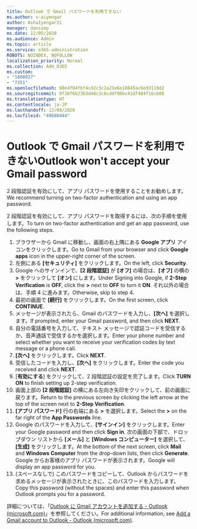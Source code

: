 ```yaml
---
title: Outlook で Gmail パスワードを利用できない
ms.author: v-aiyengar
author: AshaIyengar21
manager: dansimp
ms.date: 12/05/2020
ms.audience: Admin
ms.topic: article
ms.service: o365-administration
ROBOTS: NOINDEX, NOFOLLOW
localization_priority: Normal
ms.collection: Adm_O365
ms.custom:
- "1800027"
- "7351"
ms.openlocfilehash: 60e4f04fbf4cd2c3c2a21e6e18845ac6e93119d2
ms.sourcegitcommit: 0f26f6b23b3d48c3c6cddf98bc41df484f16cb00
ms.translationtype: HT
ms.contentlocale: ja-JP
ms.lasthandoff: 12/08/2020
ms.locfileid: "49680444"
---
```

# <a name="outlook-wont-accept-your-gmail-password"></a><span data-ttu-id="fe28c-102">Outlook で Gmail パスワードを利用できない</span><span class="sxs-lookup"><span data-stu-id="fe28c-102">Outlook won't accept your Gmail password</span></span>

<span data-ttu-id="fe28c-103">2 段階認証を有効にして、アプリ パスワードを使用することをお勧めします。</span><span class="sxs-lookup"><span data-stu-id="fe28c-103">We recommend turning on two-factor authentication and using an app password.</span></span>

<span data-ttu-id="fe28c-104">2 段階認証を有効にして、アプリ パスワードを取得するには、次の手順を使用します。</span><span class="sxs-lookup"><span data-stu-id="fe28c-104">To turn on two-factor authentication and get an app password, use the following steps.</span></span>

1. <span data-ttu-id="fe28c-105">ブラウザーから Gmail に移動し、画面の右上隅にある **Google アプリ** アイコンをクリックします。</span><span class="sxs-lookup"><span data-stu-id="fe28c-105">Go to Gmail from your browser and click **Google apps** icon in the upper-right corner of the screen.</span></span>
1. <span data-ttu-id="fe28c-106">左側にある **[セキュリティ]** をクリックします。</span><span class="sxs-lookup"><span data-stu-id="fe28c-106">On the left, click **Security**.</span></span>
1. <span data-ttu-id="fe28c-107">Google へのサインインで、**[2 段階認証]** が **[オフ]** の場合は、**[オフ]** の横の **>** をクリックして **[オン]** にします。</span><span class="sxs-lookup"><span data-stu-id="fe28c-107">Under Signing into Google, if **2-Step Verification** is **OFF**, click the **>** next to **OFF** to turn it **ON**.</span></span> <span data-ttu-id="fe28c-108">それ以外の場合は、手順 4 に進みます。</span><span class="sxs-lookup"><span data-stu-id="fe28c-108">Otherwise, skip to step 4.</span></span>
1. <span data-ttu-id="fe28c-109">最初の画面で **[続行]** をクリックします。</span><span class="sxs-lookup"><span data-stu-id="fe28c-109">On the first screen, click **CONTINUE**.</span></span>
1. <span data-ttu-id="fe28c-110">メッセージが表示されたら、Gmail のパスワードを入力し、**[次へ]** を選択します。</span><span class="sxs-lookup"><span data-stu-id="fe28c-110">If prompted, enter your Gmail password, and then click **NEXT**.</span></span>
1. <span data-ttu-id="fe28c-111">自分の電話番号を入力して、テキスト メッセージで認証コードを受信するか、音声通話で受信するかを選択します。</span><span class="sxs-lookup"><span data-stu-id="fe28c-111">Enter your phone number and select whether you want to receive your verification codes by text message or a phone call.</span></span>
1. <span data-ttu-id="fe28c-112">**[次へ]** をクリックします。</span><span class="sxs-lookup"><span data-stu-id="fe28c-112">Click **NEXT**.</span></span>
1. <span data-ttu-id="fe28c-113">受信したコードを入力し、**[次へ]** をクリックします。</span><span class="sxs-lookup"><span data-stu-id="fe28c-113">Enter the code you received and click **NEXT**.</span></span>
1. <span data-ttu-id="fe28c-114">[**有効にする**] をクリックして、2 段階認証の設定を完了します。</span><span class="sxs-lookup"><span data-stu-id="fe28c-114">Click **TURN ON** to finish setting up 2-step verification.</span></span>
1. <span data-ttu-id="fe28c-115">画面上部の **[2 段階認証]** の横にある左向き矢印をクリックして、前の画面に戻ります。</span><span class="sxs-lookup"><span data-stu-id="fe28c-115">Return to the previous screen by clicking the left arrow at the top of the screen next to **2-Step Verification**.</span></span>
1. <span data-ttu-id="fe28c-116">**[アプリ パスワード]** 行の右端にある **>** を選択します。</span><span class="sxs-lookup"><span data-stu-id="fe28c-116">Select the **>** on the far right of the **App Passwords** line.</span></span>
1. <span data-ttu-id="fe28c-117">Google のパスワードを入力して、**[サインイン]** をクリックします。</span><span class="sxs-lookup"><span data-stu-id="fe28c-117">Enter your Google password and then click **Sign in**.</span></span> <span data-ttu-id="fe28c-118">次の画面の下部で、ドロップダウン リストから **[メール]** と **[Windows コンピューター]** を選択して、**[生成]** をクリックします。</span><span class="sxs-lookup"><span data-stu-id="fe28c-118">At the bottom of the next screen, click **Mail** and **Windows Computer** from the drop-down lists, then click **Generate**.</span></span>
<span data-ttu-id="fe28c-119">Google からお客様のアプリ パスワードが表示されます。</span><span class="sxs-lookup"><span data-stu-id="fe28c-119">Google will display an app password for you.</span></span> 
13. <span data-ttu-id="fe28c-120">(スペースなしで) このパスワードをコピーして、Outlook からパスワードを求めるメッセージが表示されたときに、このパスワードを入力します。</span><span class="sxs-lookup"><span data-stu-id="fe28c-120">Copy this password (without the spaces) and enter this password when Outlook prompts you for a password.</span></span>

<span data-ttu-id="fe28c-121">詳細については、「[Outlook に Gmail アカウントを追加する - Outlook (microsoft.com)](https://support.microsoft.com/office/add-a-gmail-account-to-outlook-70191667-9c52-4581-990e-e30318c2c081)」を参照してください。</span><span class="sxs-lookup"><span data-stu-id="fe28c-121">For additional information, see [Add a Gmail account to Outlook - Outlook (microsoft.com)](https://support.microsoft.com/office/add-a-gmail-account-to-outlook-70191667-9c52-4581-990e-e30318c2c081).</span></span>
